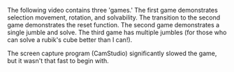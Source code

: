 The following video contains three 'games.' The first game demonstrates selection movement, rotation, and solvability. The transition to the second game demonstrates the reset function. The second game demonstrates a single jumble and solve. The third game has multiple jumbles (for those who can solve a rubik's cube better than I can!).

The screen capture program (CamStudio) significantly slowed the game, but it wasn't that fast to begin with.

<object width="480" height="385"><param name="movie" value="https://www.youtube-nocookie.com/v/ZEW-hNTeqeg?fs=1&amp;hl=en_US&amp;rel=0"></param><param name="allowFullScreen" value="true"></param><param name="allowscriptaccess" value="always"></param><embed src="https://www.youtube-nocookie.com/v/ZEW-hNTeqeg?fs=1&amp;hl=en_US&amp;rel=0" type="application/x-shockwave-flash" allowscriptaccess="always" allowfullscreen="true" width="480" height="385"></embed></object>
